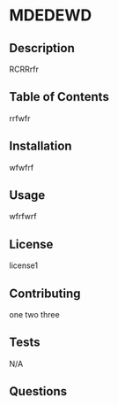 # MDEDEWD

## Description

RCRRrfr

## Table of Contents

rrfwfr

## Installation

wfwfrf

## Usage

wfrfwrf

## License

license1

## Contributing

one
two
three

## Tests

N/A

## Questions
